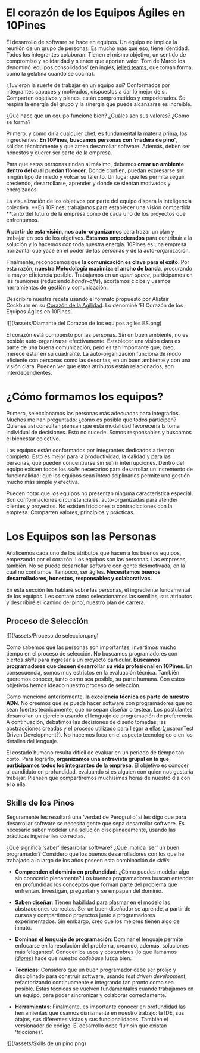 # El corazón de los Equipos Ágiles en 10Pines

El desarrollo de software se hace en equipos. Un equipo no implica la reunión de un grupo de personas. Es mucho más que eso, tiene identidad. Todos los integrantes colaboran. Tienen el mismo objetivo, un sentido de compromiso y solidaridad y sienten que aportan valor. Tom de Marco los denominó ‘equipos consolidados’ \(en inglés, [jelled teams](https://g.co/kgs/624M1r), que toman forma, como la gelatina cuando se cocina\).

¿Tuvieron la suerte de trabajar en un equipo así? Conformados por integrantes capaces y motivados, dispuestos a dar lo mejor de sí. Comparten objetivos y planes, están comprometidos y empoderados. Se respira la energía del grupo y la sinergia que puede alcanzarse es increíble.

¿Qué hace que un equipo funcione bien? ¿Cuáles son sus valores? ¿Cómo se forma?

Primero, y como diría cualquier chef, es fundamental la materia prima, los ingredientes: **En 10Pines, buscamos personas con ‘madera de pino’**, sólidas técnicamente y que amen desarrollar software. Además, deben ser honestos y querer ser parte de la empresa.

Para que estas personas rindan al máximo, debemos **crear un ambiente dentro del cual puedan florecer**. Donde confíen, puedan expresarse sin ningún tipo de miedo y volcar su talento. Un lugar que les permita seguir creciendo, desarrollarse, aprender y donde se sientan motivados y energizados.

La visualización de los objetivos por parte del equipo dispara la inteligencia colectiva. **En 10Pines, trabajamos para establecer una visión compartida **tanto del futuro de la empresa como de cada uno de los proyectos que enfrentamos.

**A partir de esta visión, nos auto-organizamos** para trazar un plan y trabajar en pos de los objetivos. **Estamos empoderados** para contribuir a la solución y lo hacemos con toda nuestra energía. 10Pines es una empresa horizontal que yace en el poder de las personas y de la auto-organización.

Finalmente, reconocemos que **la comunicación es clave para el éxito**. Por esta razón, **nuestra Metodología maximiza el ancho de banda**, procurando la mayor eficiencia posible. Trabajamos en un _open-space_, participamos en las reuniones \(reduciendo _hands-offs_\), acortamos ciclos y usamos herramientas de gestión y comunicación.

Describiré nuestra receta usando el formato propuesto por Alistair Cockburn en su [Corazón de la Agilidad](https://heartofagile.com). Lo denominé ‘El Corazón de los Equipos Ágiles en 10Pines’.

![](/assets/Diamante del Corazon de los equipos agiles ES.png)

El corazón está compuesto por las personas. Sin un buen ambiente, no es posible auto-organizarse efectivamente. Establecer una visión clara es parte de una buena comunicación, pero es tan importante que, creo, merece estar en su cuadrante. La auto-organización funciona de modo eficiente con personas como las descritas, en un buen ambiente y con una visión clara. Pueden ver que estos atributos están relacionados, son interdependientes.

# **¿Cómo formamos los equipos?**

Primero, seleccionamos las personas más adecuadas para integrarlos. Muchos me han preguntado: ¿cómo es posible que todos participen? Quienes así consultan piensan que esta modalidad favorecería la toma individual de decisiones. Esto no sucede. Somos responsables y buscamos el bienestar colectivo.

Los equipos están conformados por integrantes dedicados a tiempo completo. Esto es mejor para la productividad, la calidad y para las personas, que pueden concentrarse sin sufrir interrupciones. Dentro del equipo existen todos los _skills_ necesarios para desarrollar un incremento de funcionalidad: que los equipos sean interdisciplinarios permite una gestión mucho más simple y efectiva.

Pueden notar que los equipos no presentan ninguna característica especial. Son conformaciones circunstanciales, auto-organizadas para atender clientes y proyectos. No existen fricciones o contradicciones con la empresa. Comparten valores, principios y prácticas.

# **Los Equipos son las Personas**

Analicemos cada uno de los atributos que hacen a los buenos equipos, empezando por el corazón. Los equipos son las personas. Las empresas, también. No se puede desarrollar software con gente desmotivada, en la cual no confiamos. Tampoco, ser ágiles. **Necesitamos buenos desarrolladores, honestos, responsables y colaborativos.**

En esta sección les hablaré sobre las personas, el ingrediente fundamental de los equipos. Les contaré cómo seleccionamos las semillas, sus atributos y describiré el ‘camino del pino’, nuestro plan de carrera.

## Proceso de Selección

![](/assets/Proceso de seleccion.png)

Como sabemos que las personas son importantes, invertimos mucho tiempo en el proceso de selección. No buscamos programadores con ciertos _skills_ para ingresar a un proyecto particular. **Buscamos programadores que deseen desarrollar su vida profesional en 10Pines**. En consecuencia, somos muy estrictos en la evaluación técnica. También queremos conocer, tanto como sea posible, su parte humana. Con estos objetivos hemos ideado nuestro proceso de selección.

Como mencioné anteriormente, **la excelencia técnica es parte de nuestro ADN**. No creemos que se pueda hacer software con programadores que no sean fuertes técnicamente, que no sepan diseñar o testear. Los postulantes desarrollan un ejercicio usando el lenguaje de programación de preferencia. A continuación, debatimos las decisiones de diseño tomadas, las abstracciones creadas y el proceso utilizado para llegar a ellas \(¿usaronTest Driven Development?\). No hacemos foco en el aspecto tecnológico o en los detalles del lenguaje.

El costado humano resulta difícil de evaluar en un periodo de tiempo tan corto. Para lograrlo, **organizamos una entrevista grupal en la que participamos todos los integrantes de la empresa**. El objetivo es conocer al candidato en profundidad, evaluando si es alguien con quien nos gustaría trabajar. Piensen que compartiremos muchísimas horas de nuestro día con él o ella.

## **Skills de los Pinos**

Seguramente les resultará una ‘verdad de Perogrullo’ si les digo que para desarrollar software se necesita gente que sepa desarrollar software. Es necesario saber modelar una solución disciplinadamente, usando las prácticas ingenieriles correctas.

¿Qué significa ‘saber’ desarrollar software? ¿Qué implica ‘ser’ un buen programador? Considero que los buenos desarrolladores con los que he trabajado a lo largo de los años poseen esta combinación de _skills_:

* **Comprenden el dominio en profundidad**: ¿Cómo puedes modelar algo sin conocerlo plenamente? Los buenos programadores buscan entender en profundidad los conceptos que forman parte del problema que enfrentan. Investigan, preguntan y se empapan del dominio.

* **Saben diseñar**: Tienen habilidad para plasmar en el modelo las abstracciones correctas. Ser un buen diseñador se aprende, a partir de cursos y compartiendo proyectos junto a programadores experimentados. Sin embargo, creo que los mejores tienen algo de innato.

* **Dominan el lenguaje de programación**: Dominar el lenguaje permite enfocarse en la resolución del problema, creando, además, soluciones más ‘elegantes’. Conocer los usos y costumbres \(lo que llamamos [_idioms_](https://en.wikipedia.org/wiki/Programming_idiom)\) hace que nuestro _codebase_ luzca bien.

* **Técnicas**: Considero que un buen programador debe ser prolijo y disciplinado para construir software, usando _test driven development_, refactorizando continuamente e integrando tan pronto como sea posible. Estas técnicas se vuelven fundamentales cuando trabajamos en un equipo, para poder sincronizar y colaborar correctamente.

* **Herramientas**: Finalmente, es importante conocer en profundidad las herramientas que usamos diariamente en nuestro trabajo: la IDE, sus atajos, sus diferentes vistas y sus funcionalidades. También el versionador de código. El desarrollo debe fluir sin que existan ‘fricciones’.

![](/assets/Skills de un pino.png)




